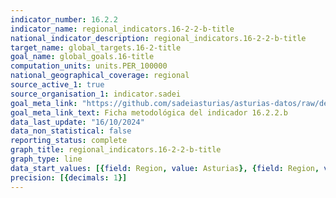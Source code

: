 ```yaml
---
indicator_number: 16.2.2
indicator_name: regional_indicators.16-2-2-b-title
national_indicator_description: regional_indicators.16-2-2-b-title
target_name: global_targets.16-2-title
goal_name: global_goals.16-title
computation_units: units.PER_100000
national_geographical_coverage: regional
source_active_1: true
source_organisation_1: indicator.sadei
goal_meta_link: "https://github.com/sadeiasturias/asturias-datos/raw/develop/descargas/metodologia/16.2.2.b.pdf"
goal_meta_link_text: Ficha metodológica del indicador 16.2.2.b
data_last_update: "16/10/2024"
data_non_statistical: false
reporting_status: complete
graph_title: regional_indicators.16-2-2-b-title
graph_type: line
data_start_values: [{field: Region, value: Asturias}, {field: Region, value: España}]
precision: [{decimals: 1}]
---
```

